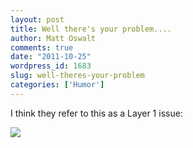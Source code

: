 ```yaml
---
layout: post
title: Well there's your problem....
author: Matt Oswalt
comments: true
date: "2011-10-25"
wordpress_id: 1683
slug: well-theres-your-problem
categories: ['Humor']
---
```



I think they refer to this as a Layer 1 issue:

[![](assets/2011/10/burnt1.png)](assets/2011/10/burnt1.png)
